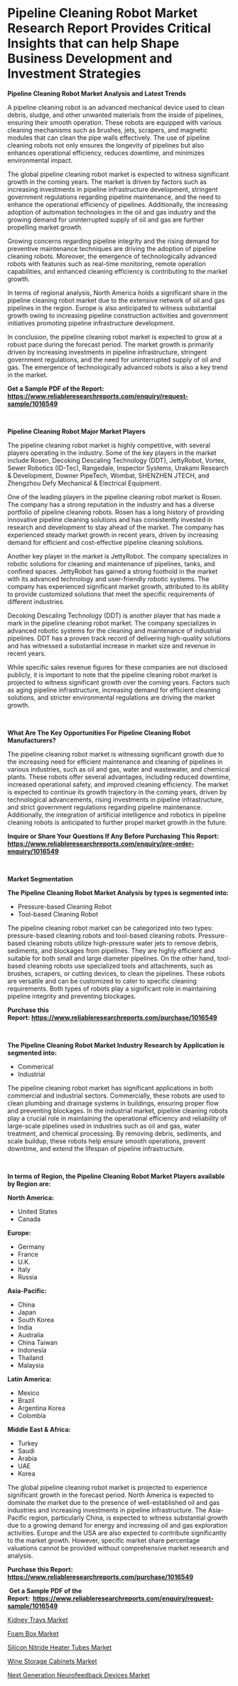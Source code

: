 <p><h1>Pipeline Cleaning Robot Market Research Report Provides Critical Insights that can help Shape Business Development and Investment Strategies</h1></p><p><strong>Pipeline Cleaning Robot Market Analysis and Latest Trends</strong></p>
<p><p>A pipeline cleaning robot is an advanced mechanical device used to clean debris, sludge, and other unwanted materials from the inside of pipelines, ensuring their smooth operation. These robots are equipped with various cleaning mechanisms such as brushes, jets, scrapers, and magnetic modules that can clean the pipe walls effectively. The use of pipeline cleaning robots not only ensures the longevity of pipelines but also enhances operational efficiency, reduces downtime, and minimizes environmental impact.</p><p>The global pipeline cleaning robot market is expected to witness significant growth in the coming years. The market is driven by factors such as increasing investments in pipeline infrastructure development, stringent government regulations regarding pipeline maintenance, and the need to enhance the operational efficiency of pipelines. Additionally, the increasing adoption of automation technologies in the oil and gas industry and the growing demand for uninterrupted supply of oil and gas are further propelling market growth.</p><p>Growing concerns regarding pipeline integrity and the rising demand for preventive maintenance techniques are driving the adoption of pipeline cleaning robots. Moreover, the emergence of technologically advanced robots with features such as real-time monitoring, remote operation capabilities, and enhanced cleaning efficiency is contributing to the market growth.</p><p>In terms of regional analysis, North America holds a significant share in the pipeline cleaning robot market due to the extensive network of oil and gas pipelines in the region. Europe is also anticipated to witness substantial growth owing to increasing pipeline construction activities and government initiatives promoting pipeline infrastructure development.</p><p>In conclusion, the pipeline cleaning robot market is expected to grow at a robust pace during the forecast period. The market growth is primarily driven by increasing investments in pipeline infrastructure, stringent government regulations, and the need for uninterrupted supply of oil and gas. The emergence of technologically advanced robots is also a key trend in the market.</p></p>
<p><strong>Get a Sample PDF of the Report:&nbsp; <a href="https://www.reliableresearchreports.com/enquiry/request-sample/1016549">https://www.reliableresearchreports.com/enquiry/request-sample/1016549</a></strong></p>
<p>&nbsp;</p>
<p><strong>Pipeline Cleaning Robot Major Market Players</strong></p>
<p><p>The pipeline cleaning robot market is highly competitive, with several players operating in the industry. Some of the key players in the market include Rosen, Decoking Descaling Technology (DDT), JettyRobot, Vortex, Sewer Robotics (ID-Tec), Rangedale, Inspector Systems, Urakami Research & Development, Downer PipeTech, Wombat, SHENZHEN JTECH, and Zhengzhou Defy Mechanical & Electrical Equipment.</p><p>One of the leading players in the pipeline cleaning robot market is Rosen. The company has a strong reputation in the industry and has a diverse portfolio of pipeline cleaning robots. Rosen has a long history of providing innovative pipeline cleaning solutions and has consistently invested in research and development to stay ahead of the market. The company has experienced steady market growth in recent years, driven by increasing demand for efficient and cost-effective pipeline cleaning solutions.</p><p>Another key player in the market is JettyRobot. The company specializes in robotic solutions for cleaning and maintenance of pipelines, tanks, and confined spaces. JettyRobot has gained a strong foothold in the market with its advanced technology and user-friendly robotic systems. The company has experienced significant market growth, attributed to its ability to provide customized solutions that meet the specific requirements of different industries.</p><p>Decoking Descaling Technology (DDT) is another player that has made a mark in the pipeline cleaning robot market. The company specializes in advanced robotic systems for the cleaning and maintenance of industrial pipelines. DDT has a proven track record of delivering high-quality solutions and has witnessed a substantial increase in market size and revenue in recent years.</p><p>While specific sales revenue figures for these companies are not disclosed publicly, it is important to note that the pipeline cleaning robot market is projected to witness significant growth over the coming years. Factors such as aging pipeline infrastructure, increasing demand for efficient cleaning solutions, and stricter environmental regulations are driving the market growth.</p></p>
<p>&nbsp;</p>
<p><strong>What Are The Key Opportunities For Pipeline Cleaning Robot Manufacturers?</strong></p>
<p><p>The pipeline cleaning robot market is witnessing significant growth due to the increasing need for efficient maintenance and cleaning of pipelines in various industries, such as oil and gas, water and wastewater, and chemical plants. These robots offer several advantages, including reduced downtime, increased operational safety, and improved cleaning efficiency. The market is expected to continue its growth trajectory in the coming years, driven by technological advancements, rising investments in pipeline infrastructure, and strict government regulations regarding pipeline maintenance. Additionally, the integration of artificial intelligence and robotics in pipeline cleaning robots is anticipated to further propel market growth in the future.</p></p>
<p><strong>Inquire or Share Your Questions If Any Before Purchasing This Report: <a href="https://www.reliableresearchreports.com/enquiry/pre-order-enquiry/1016549">https://www.reliableresearchreports.com/enquiry/pre-order-enquiry/1016549</a></strong></p>
<p>&nbsp;</p>
<p><strong>Market Segmentation</strong></p>
<p><strong>The Pipeline Cleaning Robot Market Analysis by types is segmented into:</strong></p>
<p><ul><li>Pressure-based Cleaning Robot</li><li>Tool-based Cleaning Robot</li></ul></p>
<p><p>The pipeline cleaning robot market can be categorized into two types: pressure-based cleaning robots and tool-based cleaning robots. Pressure-based cleaning robots utilize high-pressure water jets to remove debris, sediments, and blockages from pipelines. They are highly efficient and suitable for both small and large diameter pipelines. On the other hand, tool-based cleaning robots use specialized tools and attachments, such as brushes, scrapers, or cutting devices, to clean the pipelines. These robots are versatile and can be customized to cater to specific cleaning requirements. Both types of robots play a significant role in maintaining pipeline integrity and preventing blockages.</p></p>
<p><strong>Purchase this Report:&nbsp;<a href="https://www.reliableresearchreports.com/purchase/1016549">https://www.reliableresearchreports.com/purchase/1016549</a></strong></p>
<p>&nbsp;</p>
<p><strong>The Pipeline Cleaning Robot Market Industry Research by Application is segmented into:</strong></p>
<p><ul><li>Commerical</li><li>Industrial</li></ul></p>
<p><p>The pipeline cleaning robot market has significant applications in both commercial and industrial sectors. Commercially, these robots are used to clean plumbing and drainage systems in buildings, ensuring proper flow and preventing blockages. In the industrial market, pipeline cleaning robots play a crucial role in maintaining the operational efficiency and reliability of large-scale pipelines used in industries such as oil and gas, water treatment, and chemical processing. By removing debris, sediments, and scale buildup, these robots help ensure smooth operations, prevent downtime, and extend the lifespan of pipeline infrastructure.</p></p>
<p>&nbsp;</p>
<p><strong>In terms of Region, the Pipeline Cleaning Robot Market Players available by Region are:</strong></p>
<p>
    <p> <strong> North America: </strong>
        <ul>
            <li>United States</li>
            <li>Canada</li>
        </ul>
        </p> 
    <p> <strong> Europe: </strong>
        <ul>
            <li>Germany</li>
            <li>France</li>
            <li>U.K.</li>
            <li>Italy</li>
            <li>Russia</li>
        </ul>
        </p> 
    <p> <strong> Asia-Pacific: </strong>
        <ul>
            <li>China</li>
            <li>Japan</li>
            <li>South Korea</li>
            <li>India</li>
            <li>Australia</li>
            <li>China Taiwan</li>
            <li>Indonesia</li>
            <li>Thailand</li>
            <li>Malaysia</li>
        </ul>
        </p> 
    <p> <strong> Latin America: </strong>
        <ul>
            <li>Mexico</li>
            <li>Brazil</li>
            <li>Argentina Korea</li>
            <li>Colombia</li>
        </ul>
        </p> 
    <p> <strong> Middle East & Africa: </strong>
        <ul>
            <li>Turkey</li>
            <li>Saudi</li>
            <li>Arabia</li>
            <li>UAE</li>
            <li>Korea</li>
        </ul>
    </p>
    </p>
<p><p>The global pipeline cleaning robot market is projected to experience significant growth in the forecast period. North America is expected to dominate the market due to the presence of well-established oil and gas industries and increasing investments in pipeline infrastructure. The Asia-Pacific region, particularly China, is expected to witness substantial growth due to a growing demand for energy and increasing oil and gas exploration activities. Europe and the USA are also expected to contribute significantly to the market growth. However, specific market share percentage valuations cannot be provided without comprehensive market research and analysis.</p></p>
<p><strong>Purchase this Report: <a href="https://www.reliableresearchreports.com/purchase/1016549">https://www.reliableresearchreports.com/purchase/1016549</a></strong></p>
<p>&nbsp;<strong>Get a Sample PDF of the Report:&nbsp;&nbsp;<a href="https://www.reliableresearchreports.com/enquiry/request-sample/1016549">https://www.reliableresearchreports.com/enquiry/request-sample/1016549</a></strong></p>
<p><strong></strong></p>
<p><p><a href="https://www.reportprime.com/kidney-trays-r9107">Kidney Trays Market</a></p><p><a href="https://www.linkedin.com/pulse/foam-box-market-size-2023-2030-global-industrial-analysis-49vqe/">Foam Box Market</a></p><p><a href="https://medium.com/@v25590012/silicon-nitride-heater-tubes-market-size-growth-forecast-2023-2030-7d45f6d0e8f7">Silicon Nitride Heater Tubes Market</a></p><p><a href="https://www.linkedin.com/pulse/wine-storage-cabinets-market-research-report-unlocks-oe7fe/">Wine Storage Cabinets Market</a></p><p><a href="https://www.reportprime.com/next-generation-neurofeedback-devices-r9103">Next Generation Neurofeedback Devices Market</a></p></p>